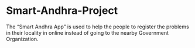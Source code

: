 # Smart-Andhra-Project
The “Smart Andhra App” is used to help the people to register the problems in  their locality in online instead of going to the nearby Government Organization.
